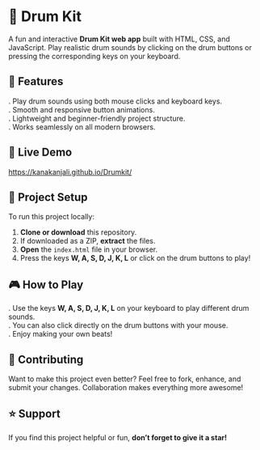 # 🥁 Drum Kit
A fun and interactive **Drum Kit web app** built with HTML, CSS, and JavaScript. Play realistic drum sounds by clicking on the drum buttons or pressing the corresponding keys on your keyboard.

## 🚀 Features
. Play drum sounds using both mouse clicks and keyboard keys.  
. Smooth and responsive button animations.  
. Lightweight and beginner-friendly project structure.  
. Works seamlessly on all modern browsers.

## 🔗 Live Demo
https://kanakanjali.github.io/Drumkit/

## 📂 Project Setup

To run this project locally:
1. **Clone or download** this repository.  
2. If downloaded as a ZIP, **extract** the files.  
3. **Open** the `index.html` file in your browser.  
4. Press the keys **W, A, S, D, J, K, L** or click on the drum buttons to play!

## 🎮 How to Play
. Use the keys **W, A, S, D, J, K, L** on your keyboard to play different drum sounds.  
. You can also click directly on the drum buttons with your mouse.  
. Enjoy making your own beats!

## 🤝 Contributing
Want to make this project even better? Feel free to fork, enhance, and submit your changes. Collaboration makes everything more awesome!

## ⭐ Support
If you find this project helpful or fun, **don’t forget to give it a star!**
